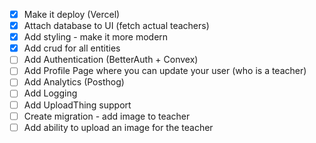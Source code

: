 - [x] Make it deploy (Vercel)
- [x] Attach database to UI (fetch actual teachers)
- [x] Add styling - make it more modern
- [x] Add crud for all entities
- [ ] Add Authentication (BetterAuth + Convex)
- [ ] Add Profile Page where you can update your user (who is a teacher)
- [ ] Add Analytics (Posthog)
- [ ] Add Logging
- [ ] Add UploadThing support
- [ ] Create migration - add image to teacher
- [ ] Add ability to upload an image for the teacher
